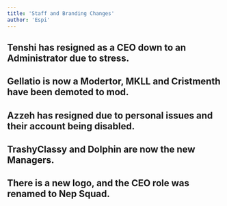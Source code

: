 ```yaml
---
title: 'Staff and Branding Changes'
author: 'Espi'
---
```


## Tenshi has resigned as a CEO down to an Administrator due to stress.
## Gellatio is now a Modertor, MKLL and Cristmenth have been demoted to mod.
## Azzeh has resigned due to personal issues and their account being disabled.
## TrashyClassy and Dolphin are now the new Managers.

## There is a new logo, and the CEO role was renamed to Nep Squad.

